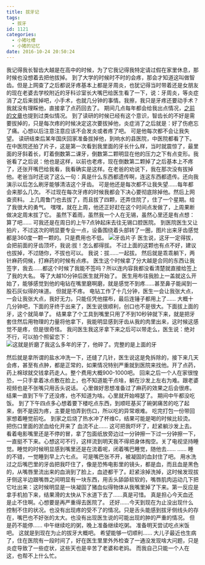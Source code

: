 ```yaml
---
title: 拔牙记
tags:
  - 拔牙
id: 1121
categories:
  - 小猪吐槽
  - 小猪的记忆
date: 2016-10-24 20:50:24
---
```


我记得我长智齿大越是在高中的时候，为了它我记得我特定请过假在家里休息，那时候也没想着去把他拔掉。
到了大学的时候时不时的会疼，那会才知道这叫做智齿。但是上网查了之后都说牙疼基本上都是牙周炎，也犹记得当时带着还是女朋友的现在老婆去学校附近的牙科诊室长大嘴巴给医生看了一下，说：牙周炎，等炎症消了之后来拔掉吧，小手术，也就几分钟的事情。我擦，我只是牙疼还要动手术？我就没有理睬他，直接拿了点药回去了。
期间几点每年都会给我出点情况，[之前的文章](http://www.smallerpig.com/786.html)也提到过类似情况。
到了读研的时候已经有这个意识，智齿长的不好是需要拔掉的，只是每次疼的时候决定这次要拔掉他，炎症消了之后就是：好了伤疤忘了痛。心想以后注意注意应该不会发炎或者疼了吧。
可是他每次都不会让我失望。
读研结束后某年国庆回家准备拔掉他，到响水的县医院，中医院都看了下。在中医院还拍了片子，这是第一次看到我里面的牙长什么样，当时就震惊了，最里面的牙斜着长，盯着倒数第二课牙，倒数第二颗明显在他的压力之下有点变形。我爸看了之后说：他也是这样，以前也老疼，现在倒数第二颗掉了之后基本上不疼了，还张开嘴巴给我看，我看确实是这样。在老爸的劝说下，我在那次没有拔掉他。老爸当时还说了这么一句：真是什么东西都遗传啊，连这东西都遗传。还向我演示以后怎么刷牙能够清洁这个牙齿。
可是他还是每次都不让我失望……每年都会来那么几次。
不过现在每次牙疼的时候我都会下决心要彻底除掉他。然后上网查资料。
上几周鲁门也去拔了，而且拔了四颗，还弄住院了，住了一个星期。给了我很大的勇气。
嘿嘿，就在上周，他还正好赶在这个时间点发做了，上周果断做决定周末拔了它。
虽然下着雨，虽然我一个人在无锡，虽然心里还是有点想：算了吧…… 可我还是在周日的上午7点钟起床去往无锡口腔医院。
到医院医生又让拍片，不过这次的明显要专业一点，设备围绕着头部转了一圈，图片出来牙齿感觉都是360度一颗一颗的。只是费用也不低。
![牙齿片子](http://ww4.sinaimg.cn/mw690/88e12591gw1f93lz96s03j21kw23ukjl.jpg)
医生说，这牙一定得拔，会把前面的牙齿顶坏，我说:拔！怎么都得拔。
不过上面的这颗也有点不好，建议也拔掉，不过随你，不拔也可以。
我说：拔……一起拔。
然后就是乖乖躺下，两针麻药伺候，打麻药的时候有点疼。
医生这个时候拿了分大越是合同的东西让我签字，我去……都这个时候了我能不签吗？所以连内容我都没看清楚就直接给签上了我的大名。
等了大越10分钟后医生就开始了。
医生用布往我脸上一盖就这么开始了，能够感觉到他的电钻在嘴里磨啊磨，就是感觉不到疼……甚至鼻子能闻到一股石灰似得的味道。
但就是不疼。
电钻工作了十几分钟，医生一会让我张大点，一会让我张大点，我好无力。只能任凭他摆布，最后连锤子都用上了……
大概十几分钟吧，下面的牙终于出来了，医生说很顺利，创口也不是很大。下面拔上面的牙，这个就简单了。
结果拿了个工具到嘴里只用了不到10秒钟就下来，就是把牙套住然后用物理的力量将他拿下，我能明显感到牙齿从我的肉里出来，这时候这感觉不是疼，但是很奇怪。
我问医生我这牙拿下来之后可以带走么，医生说：绝对不行，可以拍个照留恋下：
![这就是折磨了我这么多年的牙了，他碎了。完整的是上面的牙](http://ww3.sinaimg.cn/mw690/88e12591gw1f93htz60e5j20qo0zkdiz.jpg)

然后就是拿所谓的盐水冲洗一下，还缝了几针，医生说这是免拆除的，接下来几天会疼，甚至有点肿，都是正常的，如果情况特别严重就到医院来找他。开了点药，药上棉球就交钱拿药走人。整个费用大概900-1000吧。
回来之后一个人在家很惶恐，一只手拿着冰点敷在脸上，也不知道能干点啥，躺在沙发上左右为难。跟老婆视频也是不张嘴只用舌头说话。
心里做好思想准备过了麻药的效果之后会很疼。结果一直到下午了还没疼，也不知道为啥。心里就开始嘚瑟了。
期间中午都没吃饭。
到了下午四点多心想着要下楼吃点东西，到顺旺基买了碗粥痛苦的吃了起来，倒不是因为疼，主要是怕弄到伤口，所以吃的异常艰难。
吃完打包一份带回家想着睡觉前吃。
到家之后烧了热水冲了杯维C，结果可能是喝的时候比较烫。把伤口里面的淤血给化开来了
血流不止……
这可把我吓坏了，赶紧躺沙发上去。看着电影嘴里还是不停的冒，拿了包面纸放旁边过一分钟擦一下过一分钟擦一下，一直挺不下来。心想这可不行，这样流到明天我不得把身体掏空。关了电视坚持睡觉。睡觉的时候明显感到嘴里还是在流着呢，闭着嘴巴睡觉，随他去……
……
睡的不错，一觉睡到早上六七点。
可是嘴巴张不开，被凝固的血封住了吧。
用水洗过之后嘴巴里的牙齿把我吓住了，像是恐怖电影里的镜头，都是血，而且血是黑色的，从嘴唇里流出来的血淌到了脸上，血迹都干了。赶紧涂掉洗掉，这时候发现拔牙侧这半边跟嘴唇之间明显有一块东西，用舌头舔舔软软的，嘴唇肌肉运动几下把它吐出来：这时候明显是一块凝固了猪血似得物体从我嘴里掉了下来。第一反应是拿手机拍下来，结果滑的太快从下水道下去了……真是可惜。
真是担心今天血还是止不住啊。心想要是再严重得去医院了。
还好……今天到现在为止没出现什么控制不住的状况。也没有出现疼的受不了的情况。只是舌头能感到拔牙侧线头的存在，嘴巴也不好张的太大。也没有出现医生说的可能出现的肿的严重的情况。
但是药不能停……
中午继续吃的粥，晚上准备继续吃粥。
准备明天尝试吃点米饭吧。
这就是到现在为止的拔牙大概吧。
希望能够一切顺利……
大儿子最近也生病了，住在医院有一段时间了，好在医生里里外外检查了一通没发现啥大问题，只是炎症导致了一些症状，这些天也是辛苦了老婆和老妈。
而我自己只能一个人在这，也帮不上什么忙。